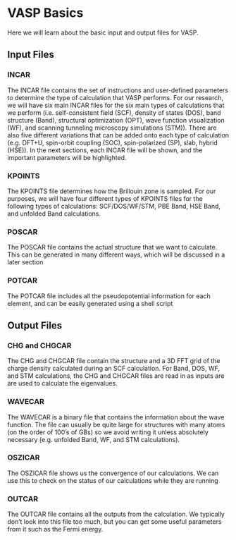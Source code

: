 # VASP Basics
Here we will learn about the basic input and output files for VASP.

## Input Files
### INCAR
The INCAR file contains the set of instructions and user-defined parameters to determine the type of calculation that VASP performs. For our research, we will have six main INCAR files for the six main types of calculations that we perform (i.e. self-consistent field (SCF), density of states (DOS), band structure (Band), structural optimization (OPT), wave function visualization (WF), and scanning tunneling microscopy simulations (STM)). There are also five different variations that can be added onto each type of calculation
(e.g. DFT+U, spin-orbit coupling (SOC), spin-polarized (SP), slab, hybrid (HSE)). In the next sections, each INCAR file will be shown, and the important parameters will be highlighted.

### KPOINTS
The KPOINTS file determines how the Brillouin zone is sampled. For our purposes, we will have four different types of KPOINTS files for the following types of calculations: SCF/DOS/WF/STM, PBE Band, HSE Band, and unfolded Band calculations.

### POSCAR
The POSCAR file contains the actual structure that we want to calculate. This can be generated in many different ways, which will be discussed in a later section

### POTCAR
The POTCAR file includes all the pseudopotential information for each element, and can be easily generated using a shell script

## Output Files
### CHG and CHGCAR
The CHG and CHGCAR file contain the structure and a 3D FFT grid of the charge density calculated during an SCF calculation. For Band, DOS, WF, and STM calculations, the CHG and CHGCAR files are read in as inputs are are used to calculate the eigenvalues.

### WAVECAR
The WAVECAR is a binary file that contains the information about the wave function. The file can usually be quite large for structures with many atoms (on the order of 100’s of GBs) so we avoid writing it unless absolutely necessary (e.g. unfolded Band, WF, and STM calculations).

### OSZICAR
The OSZICAR file shows us the convergence of our calculations. We can use this to check on the status of our calculations while they are running

### OUTCAR
The OUTCAR file contains all the outputs from the calculation. We typically don’t look into this file too much, but you can get some useful parameters from it such as the Fermi energy.